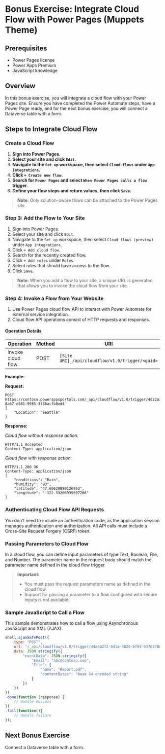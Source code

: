 # Bonus Exercise: Integrate Cloud Flow with Power Pages (Muppets Theme)

## Prerequisites
- Power Pages license
- Power Apps Premium
- JavaScript knowledge

## Overview
In this bonus exercise, you will integrate a cloud flow with your Power Pages site. Ensure you have completed the Power Automate steps, have a Power Page ready, and for the next bonus exercise, you will connect a Dataverse table with a form.

## Steps to Integrate Cloud Flow

### Create a Cloud Flow
1. **Sign into Power Pages.**
2. **Select your site and click `Edit`.**
3. **Navigate to the `Set up` workspace, then select `Cloud flows` under `App integrations`.**
4. **Click `+ Create new flow`.**
5. **Search for `Power Pages` and select `When Power Pages calls a flow` trigger.**
6. **Define your flow steps and return values, then click `Save`.**

> **Note:** Only solution-aware flows can be attached to the Power Pages site.

### Step 3: Add the Flow to Your Site

1. Sign into Power Pages.
2. Select your site and click `Edit`.
3. Navigate to the `Set up` workspace, then select `Cloud flows (preview)` under `App integrations`.
4. Click `+ Add cloud flow`.
5. Search for the recently created flow.
6. Click `+ Add roles` under `Roles`.
7. Select roles that should have access to the flow.
8. Click `Save`.

> **Note:** When you add a flow to your site, a unique URL is generated that allows you to invoke the cloud flow from your site.

### Step 4: Invoke a Flow from Your Website

1. Use Power Pages cloud flow API to interact with Power Automate for external service integration.
2. Cloud flow API operations consist of HTTP requests and responses.

#### Operation Details
| Operation       | Method | URI                                      |
|-----------------|--------|------------------------------------------|
| Invoke cloud flow | POST   | `[Site URI]_/api/cloudflow/v1.0/trigger/<guid>` |

**Example:**

**Request:**
```http
POST https://contoso.powerappsportals.com/_api/cloudflow/v1.0/trigger/4d22a1a2-8a67-e681-9985-3f36acfb8ed4
{
    "Location": "Seattle"
}
```

**Response:**

*Cloud flow without response action:*
```http
HTTP/1.1 Accepted
Content-Type: application/json
```

*Cloud flow with response action:*
```http
HTTP/1.1 200 OK
Content-Type: application/json
{
    "conditions": "Rain",
    "humidity": "93",
    "latitude": "47.60620880126953",
    "longitude": "-122.33206939697266"
}
```

### Authenticating Cloud Flow API Requests
You don't need to include an authentication code, as the application session manages authentication and authorization. All API calls must include a Cross-Site Request Forgery (CSRF) token.

### Passing Parameters to Cloud Flow
In a cloud flow, you can define input parameters of type Text, Boolean, File, and Number. The parameter name in the request body should match the parameter name defined in the cloud flow trigger.

> **Important:**
> - You must pass the request parameters name as defined in the cloud flow.
> - Support for passing a parameter to a flow configured with secure inputs is not available.

### Sample JavaScript to Call a Flow
This sample demonstrates how to call a flow using Asynchronous JavaScript and XML (AJAX).

```javascript
shell.ajaxSafePost({
    type: "POST",
    url: "/_api/cloudflow/v1.0/trigger/44a4b2f2-0d1a-4820-bf93-9376278d49c4",
    data: JSON.stringify({
        "eventData": JSON.stringify({
            "Email": "abc@contoso.com",
            "File": {
                "name": "Report.pdf",
                "contentBytes": "base 64 encoded string"
            }
        })
    })
})
.done(function (response) {
    // Handle success
})
.fail(function(){
    // Handle failure
});
```

## Next Bonus Exercise
Connect a Dataverse table with a form.
